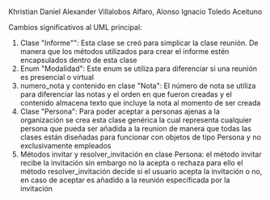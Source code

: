 Khristian Daniel Alexander Villalobos Alfaro, Alonso Ignacio Toledo Aceituno

Cambios significativos al UML principal:

1) Clase "Informe"": Esta clase se creó para simplicar la clase reunión. De manera que los métodos utilizados para crear el informe estén encapsulados dentro de esta clase
2) Enum "Modalidad": Este enum se utiliza para diferenciar si una reunión es presencial o virtual
3) numero_nota y contenido en clase "Nota": El número de nota se utiliza para diferenciar las notas y el orden en que fueron creadas y el contenido almacena texto que incluye la nota al momento de ser creada
4) Clase "Persona": Para poder aceptar a personas ajenas a la organización se crea esta clase genérica la cual representa cualquier persona que pueda ser añadida a la reunion de manera que todas las clases están diseñadas para funcionar con objetos de tipo Persona y no exclusivamente empleados
5) Métodos invitar y resolver_invitación en clase Persona: el método invitar recibe la invitación sin embargo no la acepta o rechaza para ello el método resolver_invitación decide si el usuario acepta la invitación o no, en caso de aceptar es añadido a la reunión especificada por la invitación